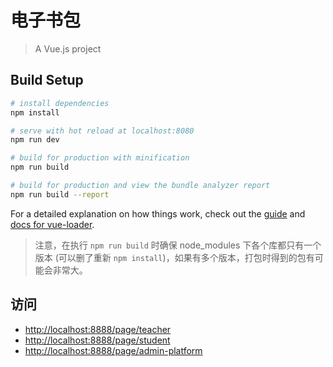 # 电子书包

> A Vue.js project

## Build Setup

``` bash
# install dependencies
npm install

# serve with hot reload at localhost:8080
npm run dev

# build for production with minification
npm run build

# build for production and view the bundle analyzer report
npm run build --report
```

For a detailed explanation on how things work, check out the [guide](http://vuejs-templates.github.io/webpack/) and [docs for vue-loader](http://vuejs.github.io/vue-loader).

> 注意，在执行 `npm run build` 时确保 node_modules 下各个库都只有一个版本 (可以删了重新 `npm install`)，如果有多个版本，打包时得到的包有可能会非常大。

## 访问

* <http://localhost:8888/page/teacher>
* <http://localhost:8888/page/student>
* <http://localhost:8888/page/admin-platform>


